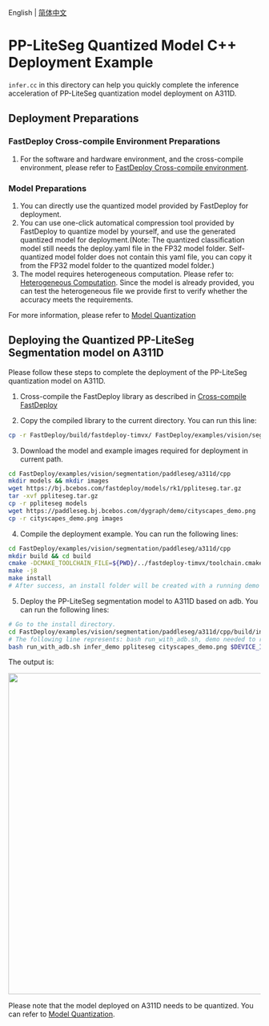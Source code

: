 English | [简体中文](README_CN.md)
# PP-LiteSeg Quantized Model C++ Deployment Example

 `infer.cc` in this directory can help you quickly complete the inference acceleration of PP-LiteSeg quantization model deployment on A311D.

## Deployment Preparations
### FastDeploy Cross-compile Environment Preparations
1. For the software and hardware environment, and the cross-compile environment, please refer to [FastDeploy Cross-compile environment](../../../../../../docs/en/build_and_install/a311d.md#Cross-compilation-environment-construction).  

### Model Preparations
1. You can directly use the quantized model provided by FastDeploy for deployment.
2. You can use one-click automatical compression tool provided by FastDeploy to quantize model by yourself, and use the generated quantized model for deployment.(Note: The quantized classification model still needs the deploy.yaml file in the FP32 model folder. Self-quantized model folder does not contain this yaml file, you can copy it from the FP32 model folder to the quantized model folder.)
3. The model requires heterogeneous computation. Please refer to: [Heterogeneous Computation](./../../../../../../docs/en/faq/heterogeneous_computing_on_timvx_npu.md). Since the model is already provided, you can test the heterogeneous file we provide first to verify whether the accuracy meets the requirements.

For more information, please refer to [Model Quantization](../../quantize/README.md)

## Deploying the Quantized PP-LiteSeg Segmentation model on A311D
Please follow these steps to complete the deployment of the PP-LiteSeg quantization model on A311D.
1. Cross-compile the FastDeploy library as described in [Cross-compile  FastDeploy](../../../../../../docs/en/build_and_install/a311d.md#FastDeploy-cross-compilation-library-compilation-based-on-Paddle-Lite)

2. Copy the compiled library to the current directory. You can run this line:
```bash
cp -r FastDeploy/build/fastdeploy-timvx/ FastDeploy/examples/vision/segmentation/paddleseg/a311d/cpp
```

3. Download the model and example images required for deployment in current path.
```bash
cd FastDeploy/examples/vision/segmentation/paddleseg/a311d/cpp
mkdir models && mkdir images
wget https://bj.bcebos.com/fastdeploy/models/rk1/ppliteseg.tar.gz
tar -xvf ppliteseg.tar.gz
cp -r ppliteseg models
wget https://paddleseg.bj.bcebos.com/dygraph/demo/cityscapes_demo.png
cp -r cityscapes_demo.png images
```

4. Compile the deployment example. You can run the following lines:
```bash
cd FastDeploy/examples/vision/segmentation/paddleseg/a311d/cpp
mkdir build && cd build
cmake -DCMAKE_TOOLCHAIN_FILE=${PWD}/../fastdeploy-timvx/toolchain.cmake -DFASTDEPLOY_INSTALL_DIR=${PWD}/../fastdeploy-timvx -DTARGET_ABI=arm64 ..
make -j8
make install
# After success, an install folder will be created with a running demo and libraries required for deployment.
```

5. Deploy the PP-LiteSeg segmentation model to A311D based on adb. You can run the following lines:
```bash
# Go to the install directory.
cd FastDeploy/examples/vision/segmentation/paddleseg/a311d/cpp/build/install/
# The following line represents: bash run_with_adb.sh, demo needed to run, model path, image path, DEVICE ID.
bash run_with_adb.sh infer_demo ppliteseg cityscapes_demo.png $DEVICE_ID
```

The output is:

<img width="640" src="https://user-images.githubusercontent.com/30516196/205544166-9b2719ff-ed82-4908-b90a-095de47392e1.png">

Please note that the model deployed on A311D needs to be quantized. You can refer to [Model Quantization](../../../../../../docs/en/quantize.md).
